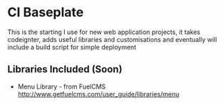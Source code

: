 # CI Baseplate

This is the starting I use for new web application projects, it takes codeignter, adds useful libraries and customisations and eventually will include a build script for simple deployment

## Libraries Included (Soon)

* Menu Library - from FuelCMS http://www.getfuelcms.com/user_guide/libraries/menu
